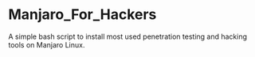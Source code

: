 # Manjaro_For_Hackers
A simple bash script to install most used penetration testing and hacking tools on Manjaro Linux.
